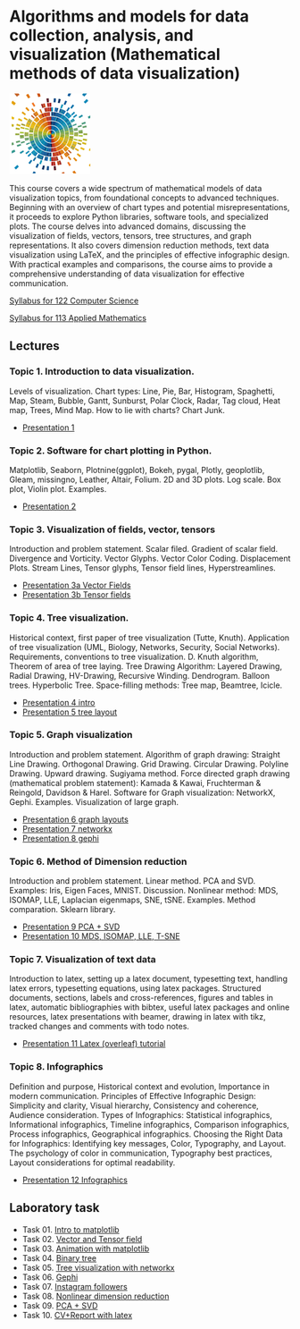 ﻿
# Algorithms and models for data collection, analysis, and visualization (Mathematical methods of data visualization)

![Logo of datavisualization](https://github.com/a-vodka/dv/raw/master/staff/dv_logo.png)

This course covers a wide spectrum of mathematical models of data visualization topics, from foundational concepts to advanced techniques. Beginning with an overview of chart types and potential misrepresentations, it proceeds to explore Python libraries, software tools, and specialized plots. The course delves into advanced domains, discussing the visualization of fields, vectors, tensors, tree structures, and graph representations. It also covers dimension reduction methods, text data visualization using LaTeX, and the principles of effective infographic design. With practical examples and comparisons, the course aims to provide a comprehensive understanding of data visualization for effective communication.

[Syllabus for 122 Computer Science](https://view.officeapps.live.com/op/view.aspx?src=https://github.com/a-vodka/dv/raw/master/122-Syllabus-Data-Visualization.docx)

[Syllabus for 113 Applied Mathematics](https://view.officeapps.live.com/op/view.aspx?src=https://github.com/a-vodka/dv/raw/master/113-Syllabus-Data-Visualization.docx)

## Lectures
### Topic 1. Introduction to data visualization.
Levels of visualization. Chart types: Line, Pie, Bar, Histogram, Spaghetti, Map, Steam, Bubble, Gantt, Sunburst, Polar Clock, Radar, Tag cloud, Heat map, Trees, Mind Map. How to lie with charts? Chart Junk.
- [Presentation 1](https://view.officeapps.live.com/op/view.aspx?src=https://github.com/a-vodka/dv/raw/master/dv-lec1-intro.pptx)

### Topic 2. Software for chart plotting in Python.
Matplotlib, Seaborn, Plotnine(ggplot), Bokeh, pygal, Plotly, geoplotlib, Gleam, missingno, Leather, Altair, Folium. 2D and 3D plots. Log scale. Box plot, Violin plot. Examples.
- [Presentation 2](https://view.officeapps.live.com/op/view.aspx?src=https://github.com/a-vodka/dv/raw/master/dv-lec2-matplotlib.pptx)

### Topic 3. Visualization of fields, vector, tensors
Introduction and problem statement. Scalar filed. Gradient of scalar field. Divergence and Vorticity. Vector Glyphs. Vector Color Coding. Displacement Plots. Stream Lines, Tensor glyphs, Tensor field lines, Hyperstreamlines.
- [Presentation 3a Vector Fields](https://view.officeapps.live.com/op/view.aspx?src=https://github.com/a-vodka/dv/raw/master/dv-lec3a-vector.pptx) 
- [Presentation 3b Tensor fields](https://view.officeapps.live.com/op/view.aspx?src=https://github.com/a-vodka/dv/raw/master/dv-lec3b-tensor.pptx)

### Topic 4. Tree visualization.
Historical context, first paper of tree visualization (Tutte, Knuth). Application of tree visualization (UML, Biology, Networks, Security, Social Networks). Requirements, conventions to tree visualization. D. Knuth algorithm, Theorem of area of tree laying. Tree Drawing Algorithm: Layered Drawing, Radial Drawing, HV-Drawing, Recursive Winding. Dendrogram. Balloon trees. Hyperbolic Tree. Space-filling methods: Tree map, Beamtree, Icicle.
- [Presentation 4 intro](https://view.officeapps.live.com/op/view.aspx?src=https://github.com/a-vodka/dv/raw/master/dv-lec4-tree-intro.pptx)
- [Presentation 5 tree layout](https://view.officeapps.live.com/op/view.aspx?src=https://github.com/a-vodka/dv/raw/master/dv-lec5-tree-layout.pptx)

### Topic 5. Graph visualization
Introduction and problem statement. Algorithm of graph drawing: Straight Line Drawing. Orthogonal Drawing. Grid Drawing. Circular Drawing. Polyline Drawing. Upward drawing. Sugiyama method. Force directed graph drawing (mathematical problem statement): Kamada & Kawai, Fruchterman & Reingold, Davidson & Harel.
Software for Graph visualization: NetworkX, Gephi. Examples. Visualization of large graph.
- [Presentation 6 graph layouts](https://view.officeapps.live.com/op/view.aspx?src=https://github.com/a-vodka/dv/raw/master/dv-lec6-graf-viz.pptx)
- [Presentation 7 networkx](https://view.officeapps.live.com/op/view.aspx?src=https://github.com/a-vodka/dv/raw/master/dv-lec7-networkx.pptx)
- [Presentation 8 gephi](https://view.officeapps.live.com/op/view.aspx?src=https://github.com/a-vodka/dv/raw/master/dv-lec8-gephi.pptx)


### Topic 6. Method of Dimension reduction
Introduction and problem statement. Linear method. PCA and SVD. Examples: Iris, Eigen Faces, MNIST. Discussion. Nonlinear method: MDS, ISOMAP, LLE, Laplacian eigenmaps, SNE, tSNE. Examples. Method comparation. Sklearn library.
- [Presentation 9 PCA + SVD](https://view.officeapps.live.com/op/view.aspx?src=https://github.com/a-vodka/dv/raw/master/dv-lec9-dim-reduc-PCA+SVD.pptx)
- [Presentation 10 MDS, ISOMAP, LLE, T-SNE](https://view.officeapps.live.com/op/view.aspx?src=https://github.com/a-vodka/dv/raw/master/dv-lec10-dimesion-reduction.pptx)

### Topic 7. Visualization of text data
Introduction to latex, setting up a latex document, typesetting text, handling latex errors, typesetting equations, using latex packages. Structured documents, sections, labels and cross-references, figures and tables in latex, automatic bibliographies with bibtex, useful latex packages and online resources, latex presentations with beamer, drawing in latex with tikz, tracked changes and comments with todo notes.
- [Presentation 11 Latex (overleaf) tutorial](https://github.com/a-vodka/dv/raw/master/dv-lec11-latex-tutorial.pdf)

### Topic 8. Infographics
Definition and purpose, Historical context and evolution, Importance in modern communication. Principles of Effective Infographic Design: Simplicity and clarity, Visual hierarchy, Consistency and coherence, Audience consideration. Types of Infographics: Statistical infographics, Informational infographics, Timeline infographics, Comparison infographics, Process infographics, Geographical infographics. Choosing the Right Data for Infographics: Identifying key messages, Color, Typography, and Layout. The psychology of color in communication, Typography best practices, Layout considerations for optimal readability.
- [Presentation 12 Infographics](https://github.com/a-vodka/dv/raw/master/dv-lec12-infographics.pdf)

## Laboratory task

- Task 01. [Intro to matplotlib](https://github.com/a-vodka/dv/raw/master/lab/lab01-matplotlib.pdf)
- Task 02. [Vector and Tensor field](https://github.com/a-vodka/dv/raw/master/lab/lab02-vector%2Btesor.pdf)
- Task 03. [Animation with matplotlib](https://github.com/a-vodka/dv/raw/master/lab/lab03-animation.pdf)
- Task 04. [Binary tree](https://github.com/a-vodka/dv/raw/master/lab/lab04-binary%20tree.pdf)
- Task 05. [Tree visualization with networkx](https://github.com/a-vodka/dv/raw/master/lab/lab05-networkx.pdf)
- Task 06. [Gephi](https://github.com/a-vodka/dv/raw/master/lab/lab06-gephi.pdf)
- Task 07. [Instagram followers](https://github.com/a-vodka/dv/blob/master/lab/lab07-instagraph.pdf)
- Task 08. [Nonlinear dimension reduction](https://github.com/a-vodka/dv/raw/master/lab/lab08-Dim%20reduction.pdf)
- Task 09. [PCA + SVD](https://github.com/a-vodka/dv/raw/master/lab/lab09-PCA+SVD.pdf)
- Task 10. [CV+Report with latex](https://github.com/a-vodka/dv/raw/master/lab/lab10-latex.pdf)

